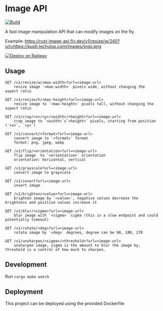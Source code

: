 # Image API

[![Build](https://github.com/arjunkomath/rust-image-api/actions/workflows/build.yml/badge.svg)](https://github.com/arjunkomath/rust-image-api/actions/workflows/build.yml)

A fast image manipulation API that can modify images on the fly.

Example: https://rust-image-api.fly.dev/v1/resize/w/240?url=https://push.techulus.com/images/logo.png

[![Deploy on Railway](https://railway.app/button.svg)](https://railway.app/template/zHlq1G?referralCode=rXEVYY)

## Usage

```
GET /v1/resize/w/<max-width>?url=<image-url>
    resize image `<max-width>` pixels wide, without changing the aspect ratio

GET /v1/resize/h/<max-height>?url=<image-url>
    resize image to `<max-height>` pixels tall, without changing the aspect ratio

GET /v1/crop/<x>/<y>/<width>/<height>?url=<image-url>
    crop image to `<width>`x`<height>` pixels, starting from position (`<x>`, `<y>`)

GET /v1/convert/<format>?url=<image-url>
    convert image to `<format>` format
    format: png, jpeg, webp

GET /v1/flip/<orientation>?url=<image-url>
    flip image  to `<orientation>` orientation
    orientation: horizontal, vertical

GET /v1/grayscale?url=<image-url>
    convert image to grayscale

GET /v1/invert?url=<image-url>
    invert image

GET /v1/brighten/<value>?url=<image-url>
    brighten image by `<value>`, negative values decrease the brightness and positive values increase it

GET /v1/blur/<sigma>?url=<image-url>
    blur image with `<sigma>` sigma (this is a slow endpoint and could potentially timeout)

GET /v1/rotate/<deg>?url=<image-url>
    rotate image by `<deg>` degrees, degree can be 90, 180, 270

GET /v1/unsharpen/<sigma>/<threshold>?url=<image-url>
    unsharpen image, sigma is the amount to blur the image by, threshold is a control of how much to sharpen.
```

## Development

Run `cargo make watch`

## Deployment

This project can be deployed using the provided Dockerfile
